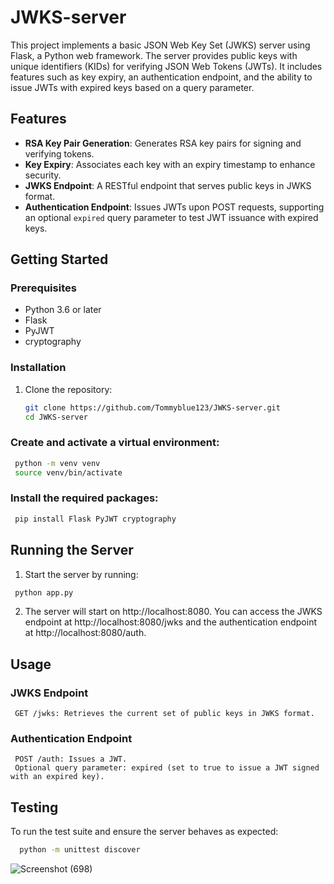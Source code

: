 # JWKS-server

This project implements a basic JSON Web Key Set (JWKS) server using Flask, a Python web framework. The server provides public keys with unique identifiers (KIDs) for verifying JSON Web Tokens (JWTs). It includes features such as key expiry, an authentication endpoint, and the ability to issue JWTs with expired keys based on a query parameter.

## Features

- **RSA Key Pair Generation**: Generates RSA key pairs for signing and verifying tokens.
- **Key Expiry**: Associates each key with an expiry timestamp to enhance security.
- **JWKS Endpoint**: A RESTful endpoint that serves public keys in JWKS format.
- **Authentication Endpoint**: Issues JWTs upon POST requests, supporting an optional `expired` query parameter to test JWT issuance with expired keys.


## Getting Started

### Prerequisites

- Python 3.6 or later
- Flask
- PyJWT
- cryptography

### Installation

1. Clone the repository:
   ```bash
   git clone https://github.com/Tommyblue123/JWKS-server.git
   cd JWKS-server

### Create and activate a virtual environment:
 ```bash
  python -m venv venv
  source venv/bin/activate
```

### Install the required packages:
 ```bash
  pip install Flask PyJWT cryptography
```


## Running the Server
 1. Start the server by running:
   ```bash
    python app.py
   ```
    
 2. The server will start on http://localhost:8080. You can access the JWKS endpoint at http://localhost:8080/jwks and the authentication endpoint at http://localhost:8080/auth.



## Usage

### JWKS Endpoint
     GET /jwks: Retrieves the current set of public keys in JWKS format.

### Authentication Endpoint
     POST /auth: Issues a JWT.
     Optional query parameter: expired (set to true to issue a JWT signed with an expired key).



  ## Testing

  To run the test suite and ensure the server behaves as expected:
  ```bash
    python -m unittest discover
```



![Screenshot (698)](https://github.com/Tommyblue123/JWKS-server/assets/98850127/38a302e6-31b3-4932-9c0c-5578b977d14d)
